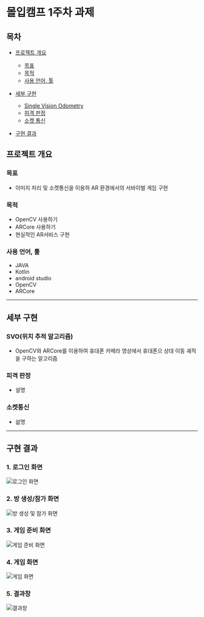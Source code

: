 # 몰입캠프 1주차 과제

## 목차

+ [프로젝트 개요](#프로젝트-개요)
    + [목표](#목표)
    + [목적](#목적)
    + [사용 언어, 툴](#사용-언어-툴)


+ [세부 구현](#세부-구현)
    + [Single Vision Odometry](#SVO위치-추적-알고리즘)
    + [피격 판정](#피격-판정)
    + [소켓 통신](#소켓-통신)

+ [구현 결과](#구현-결과)

## 프로젝트 개요

### 목표
  + 이미지 처리 및 소켓통신을 이용하 AR 환경에서의 서바이벌 게임 구현
  
### 목적
  + OpenCV 사용하기
  + ARCore 사용하기
  + 현실적인 AR서비스 구현
  
### 사용 언어, 툴
  + JAVA
  + Kotlin
  + android studio
  + OpenCV
  + ARCore

---------------------------

## 세부 구현

### SVO(위치 추적 알고리즘)
  + OpenCV와 ARCore를 이용하여 휴대폰 카메라 영상에서 휴대폰으 상대 이동 궤적을 구하는 알고리즘

### 피격 판정
  + 설명

### 소켓통신
  + 섦명

---------------------------

## 구현 결과

### 1. 로그인 화면

![로그인 화면]()

### 2. 방 생성/참가 화면

![방 생성 및 참가 화면]()

### 3. 게임 준비 화면

![게임 준비 화면]()

### 4. 게임 화면

![게임 화면]()

### 5. 결과창

![결과창]()
